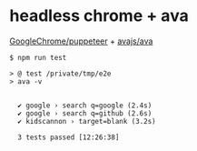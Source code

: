 # headless chrome + ava

[GoogleChrome/puppeteer](https://github.com/GoogleChrome/puppeteer) + [avajs/ava](https://github.com/avajs/ava)

```
$ npm run test

> @ test /private/tmp/e2e
> ava -v


  ✔ google › search q=google (2.4s)
  ✔ google › search q=github (2.6s)
  ✔ kidscannon › target=blank (3.2s)

  3 tests passed [12:26:38]
```
